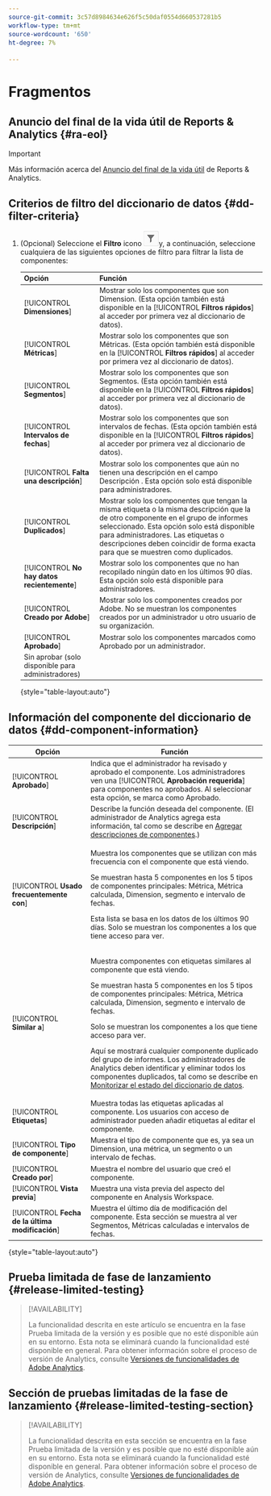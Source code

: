 ```yaml
---
source-git-commit: 3c57d8984634e626f5c50daf0554d660537281b5
workflow-type: tm+mt
source-wordcount: '650'
ht-degree: 7%

---
```

# Fragmentos

## Anuncio del final de la vida útil de Reports &amp; Analytics {#ra-eol}

>[!IMPORTANT]
>
>Más información acerca del [Anuncio del final de la vida útil](https://express.adobe.com/page/6WnF8JK6IRDhf/) de Reports &amp; Analytics.

## Criterios de filtro del diccionario de datos {#dd-filter-criteria}

1. (Opcional) Seleccione el **Filtro** icono ![Icono de filtro del diccionario de datos](/help/analyze/analysis-workspace/components/data-dictionary/assets/data-dictionary-filter-icon.png)y, a continuación, seleccione cualquiera de las siguientes opciones de filtro para filtrar la lista de componentes:

   | Opción | Función |
   |---------|----------|
   | [!UICONTROL **Dimensiones**] | Mostrar solo los componentes que son Dimension. (Esta opción también está disponible en la [!UICONTROL **Filtros rápidos**] al acceder por primera vez al diccionario de datos). |
   | [!UICONTROL **Métricas**] | Mostrar solo los componentes que son Métricas. (Esta opción también está disponible en la [!UICONTROL **Filtros rápidos**] al acceder por primera vez al diccionario de datos). |
   | [!UICONTROL **Segmentos**] | Mostrar solo los componentes que son Segmentos. (Esta opción también está disponible en la [!UICONTROL **Filtros rápidos**] al acceder por primera vez al diccionario de datos). <!--this is Filters in CJA--> |
   | [!UICONTROL **Intervalos de fechas**] | Mostrar solo los componentes que son intervalos de fechas. (Esta opción también está disponible en la [!UICONTROL **Filtros rápidos**] al acceder por primera vez al diccionario de datos). |
   | [!UICONTROL **Falta una descripción**] | Mostrar solo los componentes que aún no tienen una descripción en el campo Descripción . Esta opción solo está disponible para administradores. |
   | [!UICONTROL **Duplicados**] | Mostrar solo los componentes que tengan la misma etiqueta o la misma descripción que la de otro componente en el grupo de informes seleccionado. Esta opción solo está disponible para administradores. Las etiquetas o descripciones deben coincidir de forma exacta para que se muestren como duplicados. |
   | [!UICONTROL **No hay datos recientemente**] | Mostrar solo los componentes que no han recopilado ningún dato en los últimos 90 días. Esta opción solo está disponible para administradores. |
   | [!UICONTROL **Creado por Adobe**] | Mostrar solo los componentes creados por Adobe. No se muestran los componentes creados por un administrador u otro usuario de su organización. |
   | [!UICONTROL **Aprobado**] | Mostrar solo los componentes marcados como Aprobado por un administrador. |
   | Sin aprobar (solo disponible para administradores) | <!--this is in the requirements doc, but I don't see this in the UI--> |

   {style=&quot;table-layout:auto&quot;}

## Información del componente del diccionario de datos {#dd-component-information}

| Opción | Función |
|---------|----------|
| [!UICONTROL **Aprobado**] | Indica que el administrador ha revisado y aprobado el componente. Los administradores ven una [!UICONTROL **Aprobación requerida**] para componentes no aprobados. Al seleccionar esta opción, se marca como Aprobado. |
| [!UICONTROL **Descripción**] | Describe la función deseada del componente. (El administrador de Analytics agrega esta información, tal como se describe en [Agregar descripciones de componentes](/help/analyze/analysis-workspace/components/add-component-descriptions.md).) |
| [!UICONTROL **Usado frecuentemente con**] | <p>Muestra los componentes que se utilizan con más frecuencia con el componente que está viendo.</p><p>Se muestran hasta 5 componentes en los 5 tipos de componentes principales: Métrica, Métrica calculada, Dimension, segmento e intervalo de fechas.</p><p>Esta lista se basa en los datos de los últimos 90 días. Solo se muestran los componentes a los que tiene acceso para ver. <!--Add info about how users with administrator access can control these after the feature is available. How?--></p> |
| [!UICONTROL **Similar a**] | <p>Muestra componentes con etiquetas similares al componente que está viendo.</p><p>Se muestran hasta 5 componentes en los 5 tipos de componentes principales: Métrica, Métrica calculada, Dimension, segmento e intervalo de fechas.</p><p>Solo se muestran los componentes a los que tiene acceso para ver.</p><p>Aquí se mostrará cualquier componente duplicado del grupo de informes. Los administradores de Analytics deben identificar y eliminar todos los componentes duplicados, tal como se describe en [Monitorizar el estado del diccionario de datos](/help/analyze/analysis-workspace/components/data-dictionary/monitor-data-dictionary-health.md). <!--Add info about how users with administrator access can control these after the feature is available. How?--></p> |
| [!UICONTROL **Etiquetas**] | Muestra todas las etiquetas aplicadas al componente. Los usuarios con acceso de administrador pueden añadir etiquetas al editar el componente. |
| [!UICONTROL **Tipo de componente**] | Muestra el tipo de componente que es, ya sea un Dimension, una métrica, un segmento o un intervalo de fechas. |
| [!UICONTROL **Creado por**] | Muestra el nombre del usuario que creó el componente. |
| [!UICONTROL **Vista previa**] | Muestra una vista previa del aspecto del componente en Analysis Workspace. |
| [!UICONTROL **Fecha de la última modificación**] | Muestra el último día de modificación del componente. Esta sección se muestra al ver Segmentos, Métricas calculadas e intervalos de fechas. <!--for CJA, it is displayed for all components--> |

{style=&quot;table-layout:auto&quot;}

## Prueba limitada de fase de lanzamiento {#release-limited-testing}

>[!AVAILABILITY]
>
>La funcionalidad descrita en este artículo se encuentra en la fase Prueba limitada de la versión y es posible que no esté disponible aún en su entorno. Esta nota se eliminará cuando la funcionalidad esté disponible en general. Para obtener información sobre el proceso de versión de Analytics, consulte [Versiones de funcionalidades de Adobe Analytics](/help/release-notes/releases.md).

## Sección de pruebas limitadas de la fase de lanzamiento {#release-limited-testing-section}

>[!AVAILABILITY]
>
>La funcionalidad descrita en esta sección se encuentra en la fase Prueba limitada de la versión y es posible que no esté disponible aún en su entorno. Esta nota se eliminará cuando la funcionalidad esté disponible en general. Para obtener información sobre el proceso de versión de Analytics, consulte [Versiones de funcionalidades de Adobe Analytics](/help/release-notes/releases.md).

